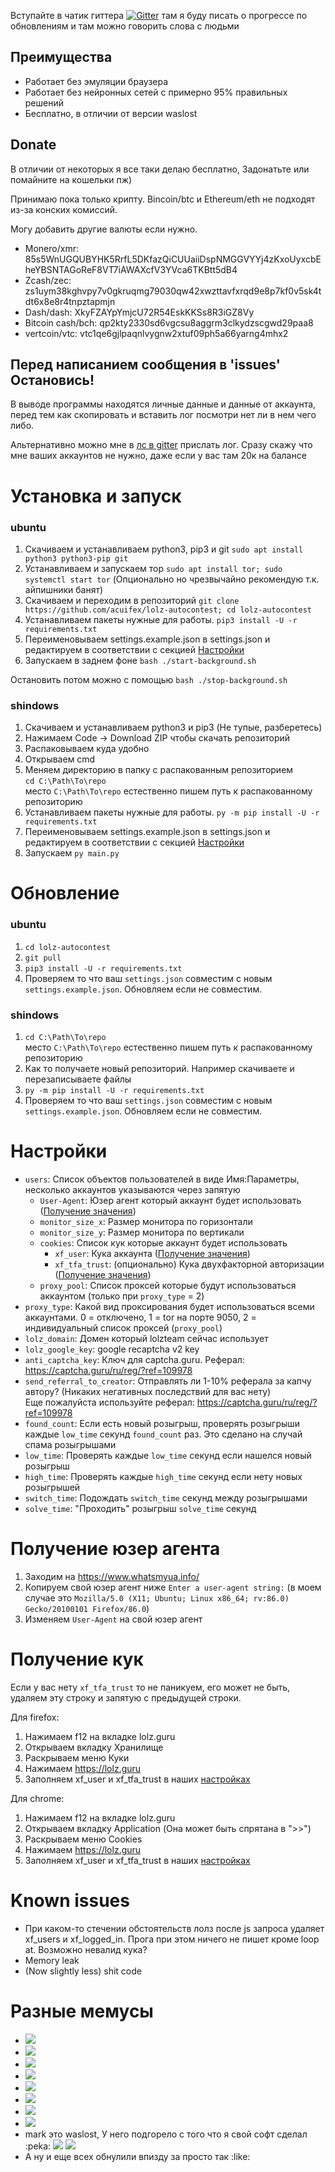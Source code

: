 Вступайте в чатик гиттера [![Gitter](https://badges.gitter.im/lolz-autocontest/community.svg)](https://gitter.im/lolz-autocontest/community?utm_source=badge&utm_medium=badge&utm_campaign=pr-badge) там я буду писать о прогрессе по обновлениям и там можно говорить слова с людьми

## Преимущества
- Работает без эмуляции браузера
- Работает без нейронных сетей с примерно 95% правильных решений
- Бесплатно, в отличии от версии waslost

## Donate
В отличии от некоторых я все таки делаю бесплатно, Задонатьте или помайните на кошельки пж)

Принимаю пока только крипту. Bincoin/btc и Ethereum/eth не подходят из-за конских комиссий.

Могу добавить другие валюты если нужно.

- Monero/xmr: 85s5WnUGQUBYHK5RrfL5DKfazQiCUUaiiDspNMGGVYYj4zKxoUyxcbEheYBSNTAGoReF8VT7iAWAXcfV3YVca6TKBtt5dB4
- Zcash/zec: zs1uym38kghvpy7v0gkruqmg79030qw42xwzttavfxrqd9e8p7kf0v5sk4tdt6x8e8r4tnpztapmjn
- Dash/dash: XkyFZAYpYmjcU72R54EskKKSs8R3iGZ8Vy
- Bitcoin cash/bch: qp2kty2330sd6vgcsu8aggrm3clkydzscgwd29paa8
- vertcoin/vtc: vtc1qe6gjlpaqnlvygnw2xtuf09ph5a66yarng4mhx2

## Перед написанием сообщения в 'issues' Остановись!
В выводе программы находятся личные данные и данные от аккаунта, перед тем как скопировать и вставить лог посмотри нет ли в нем чего либо.

Альтернативно можно мне в [лс в gitter](https://gitter.im/acuifex/) прислать лог. Сразу скажу что мне ваших аккаунтов не нужно, даже если у вас там 20к на балансе

# Установка и запуск

### ubuntu
1. Скачиваем и устанавливаем python3, pip3 и git `sudo apt install python3 python3-pip git`
1. Устанавливаем и запускаем тор `sudo apt install tor; sudo systemctl start tor` (Опционально но чрезвычайно рекомендую т.к. айпишники банят)
1. Скачиваем и переходим в репозиторий `git clone https://github.com/acuifex/lolz-autocontest; cd lolz-autocontest`
1. Устанавливаем пакеты нужные для работы.
`pip3 install -U -r requirements.txt`
1. Переименовываем settings.example.json в settings.json и редактируем в соответствии с секцией [Настройки](#Настройки)
1. Запускаем в заднем фоне `bash ./start-background.sh`

Остановить потом можно с помощью `bash ./stop-background.sh`

### shindows
1. Скачиваем и устанавливаем python3 и pip3 (Не тупые, разберетесь)
1. Нажимаем Code -> Download ZIP чтобы скачать репозиторий
1. Распаковываем куда удобно
1. Открываем cmd
1. Меняем директорию в папку с распакованным репозиторием <br> 
`cd C:\Path\To\repo` <br>
место `C:\Path\To\repo` естественно пишем путь к распакованному репозиторию
1. Устанавливаем пакеты нужные для работы.
`py -m pip install -U -r requirements.txt` <br>
1. Переименовываем settings.example.json в settings.json и редактируем в соответствии с секцией [Настройки](#Настройки)
1. Запускаем `py main.py`

# Обновление

### ubuntu
1. `cd lolz-autocontest`
1. `git pull`
1. `pip3 install -U -r requirements.txt`
1. Проверяем то что ваш `settings.json` совместим с новым `settings.example.json`. Обновляем если не совместим.

### shindows
1. `cd C:\Path\To\repo` <br>
   место `C:\Path\To\repo` естественно пишем путь к распакованному репозиторию
1. Как то получаете новый репозиторий. Например скачиваете и перезаписываете файлы
1. `py -m pip install -U -r requirements.txt`
1. Проверяем то что ваш `settings.json` совместим с новым `settings.example.json`. Обновляем если не совместим.

# Настройки
- `users`: Список объектов пользователей в виде Имя:Параметры, несколько аккаунтов указываются через запятую
  - `User-Agent`: Юзер агент который аккаунт будет использовать ([Получение значения](#Получение-юзер-агента))
  - `monitor_size_x`: Размер монитора по горизонтали
  - `monitor_size_y`: Размер монитора по вертикали
  - `cookies`: Список кук которые аккаунт будет использовать
    - `xf_user`: Кука аккаунта ([Получение значения](#Получение-кук))
    - `xf_tfa_trust`: (опционально) Кука двухфакторной авторизации ([Получение значения](#Получение-кук))
  - `proxy_pool`: Список проксей которые будут использоваться аккаунтом (только при `proxy_type` = 2)
- `proxy_type`: Какой вид проксирования будет использоваться всеми аккаунтами. 0 = отключено, 1 = tor на порте 9050, 2 = индивидуальный список проксей (`proxy_pool`)
- `lolz_domain`: Домен который lolzteam сейчас использует
- `lolz_google_key`: google recaptcha v2 key
- `anti_captcha_key`: Ключ для captcha.guru. Реферал: https://captcha.guru/ru/reg/?ref=109978
- `send_referral_to_creator`: Отправлять ли 1-10% реферала за капчу автору? (Никаких негативных последствий для вас нету) <br> 
  Еще пожалуйста используйте реферал: https://captcha.guru/ru/reg/?ref=109978
- `found_count`: Если есть новый розыгрыш, проверять розыгрыши каждые `low_time` секунд `found_count` раз. Это сделано на случай спама розыгрышами
- `low_time`: Проверять каждые `low_time` секунд если нашелся новый розыгрыш
- `high_time`: Проверять каждые `high_time` секунд если нету новых розыгрышей
- `switch_time`: Подождать `switch_time` секунд между розыгрышами
- `solve_time`: "Проходить" розыгрыш `solve_time` секунд

# Получение юзер агента
1. Заходим на https://www.whatsmyua.info/
1. Копируем свой юзер агент ниже `Enter a user-agent string:` (в моем случае это `Mozilla/5.0 (X11; Ubuntu; Linux x86_64; rv:86.0) Gecko/20100101 Firefox/86.0`)
1. Изменяем `User-Agent` на свой юзер агент

# Получение кук
Если у вас нету `xf_tfa_trust` то не паникуем, его может не быть, удаляем эту строку и запятую с предыдущей строки.

Для firefox:
1. Нажимаем f12 на вкладке lolz.guru
1. Открываем вкладку Хранилище
1. Раскрываем меню Куки
1. Нажимаем https://lolz.guru
1. Заполняем xf_user и xf_tfa_trust в наших [настройках](#Настройки)

Для chrome:
1. Нажимаем f12 на вкладке lolz.guru
1. Открываем вкладку Application (Она может быть спрятана в ">>")
1. Раскрываем меню Cookies
1. Нажимаем https://lolz.guru
1. Заполняем xf_user и xf_tfa_trust в наших [настройках](#Настройки)

# Known issues
- При каком-то стечении обстоятельств лолз после js запроса удаляет xf_users и xf_logged_in. Прога при этом ничего не пишет кроме loop at. Возможно невалид кука?
- Memory leak
- (Now slightly less) shit code

# Разные мемусы

* ![](https://i.imgur.com/0x6tQS2.png)
* ![](https://i.imgur.com/gny8CLz.png)
* ![](https://i.imgur.com/OXg6MzD.png)
* ![](https://i.imgur.com/O54NEHp.png)
* ![](https://i.imgur.com/s5B7O5a.png)
* ![](https://i.imgur.com/HBUGQbo.jpg)
* ![](https://i.imgur.com/7YRO68Z.jpg)
* ![](https://i.imgur.com/Sat30qW.jpg)
* mark это waslost, У него подгорело с того что я свой софт сделал :peka:
![](https://i.imgur.com/cw1O6B8.png)
![](https://i.imgur.com/d4LQBuR.png)
* А ну и еще всех обнулили впизду за просто так :like:
